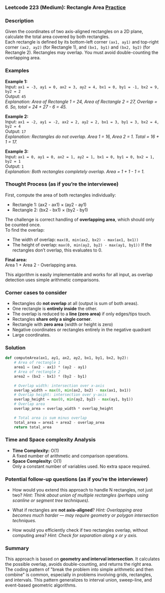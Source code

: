 ### Leetcode 223 (Medium): Rectangle Area [Practice](https://leetcode.com/problems/rectangle-area)

### Description  
Given the coordinates of two axis-aligned rectangles on a 2D plane, calculate the total area covered by both rectangles.  
Each rectangle is defined by its bottom-left corner `(ax1, ay1)` and top-right corner `(ax2, ay2)` (for Rectangle 1), and `(bx1, by1)` and `(bx2, by2)` (for Rectangle 2). Rectangles may overlap. You must avoid double-counting the overlapping area.

### Examples  

**Example 1:**  
Input: `ax1 = -3, ay1 = 0, ax2 = 3, ay2 = 4, bx1 = 0, by1 = -1, bx2 = 9, by2 = 2`  
Output: `45`  
*Explanation: Area of Rectangle 1 = 24, Area of Rectangle 2 = 27, Overlap = 6. So, total = 24 + 27 - 6 = 45.*

**Example 2:**  
Input: `ax1 = -2, ay1 = -2, ax2 = 2, ay2 = 2, bx1 = 3, by1 = 3, bx2 = 4, by2 = 4`  
Output: `17`  
*Explanation: Rectangles do not overlap. Area 1 = 16, Area 2 = 1. Total = 16 + 1 = 17.*

**Example 3:**  
Input: `ax1 = 0, ay1 = 0, ax2 = 1, ay2 = 1, bx1 = 0, by1 = 0, bx2 = 1, by2 = 1`  
Output: `1`  
*Explanation: Both rectangles completely overlap. Area = 1 + 1 - 1 = 1.*

### Thought Process (as if you’re the interviewee)  
First, compute the area of both rectangles individually:
- Rectangle 1: (ax2 - ax1) × (ay2 - ay1)
- Rectangle 2: (bx2 - bx1) × (by2 - by1)

The challenge is correct handling of **overlapping area**, which should only be counted once.  
To find the overlap:
- The width of overlap: `max(0, min(ax2, bx2) - max(ax1, bx1))`
- The height of overlap: `max(0, min(ay2, by2) - max(ay1, by1))`
If the rectangles don’t overlap, this evaluates to 0.

**Final area:**  
Area 1 + Area 2 - Overlapping area.

This algorithm is easily implementable and works for all input, as overlap detection uses simple arithmetic comparisons.

### Corner cases to consider  
- Rectangles do **not overlap** at all (output is sum of both areas).
- One rectangle is **entirely inside** the other.
- The overlap is reduced to a **line (zero area)** if only edges/tips touch.
- Rectangles **share only a single corner**.
- Rectangle with **zero area** (width or height is zero)
- Negative coordinates or rectangles entirely in the negative quadrant
- Large coordinates.

### Solution

```python
def computeArea(ax1, ay1, ax2, ay2, bx1, by1, bx2, by2):
    # Area of rectangle 1
    area1 = (ax2 - ax1) * (ay2 - ay1)
    # Area of rectangle 2
    area2 = (bx2 - bx1) * (by2 - by1)
    
    # Overlap width: intersection over x-axis
    overlap_width = max(0, min(ax2, bx2) - max(ax1, bx1))
    # Overlap height: intersection over y-axis
    overlap_height = max(0, min(ay2, by2) - max(ay1, by1))
    # Overlap area
    overlap_area = overlap_width * overlap_height
    
    # Total area is sum minus overlap
    total_area = area1 + area2 - overlap_area
    return total_area
```

### Time and Space complexity Analysis  

- **Time Complexity:** O(1)  
  A fixed number of arithmetic and comparison operations.
- **Space Complexity:** O(1)  
  Only a constant number of variables used. No extra space required.

### Potential follow-up questions (as if you’re the interviewer)  

- How would you extend this approach to handle N rectangles, not just two?
  *Hint: Think about union of multiple rectangles (perhaps using scanline or segment tree techniques).*

- What if rectangles are **not axis-aligned**?
  *Hint: Overlapping area becomes much harder — may require geometry or polygon intersection techniques.*

- How would you efficiently check if two rectangles overlap, without computing area?
  *Hint: Check for separation along x or y axis.*

### Summary  
This approach is based on **geometry and interval intersection**. It calculates the possible overlap, avoids double-counting, and returns the right area. The coding pattern of "break the problem into simple arithmetic and then combine" is common, especially in problems involving grids, rectangles, and intervals. This pattern generalizes to interval union, sweep-line, and event-based geometric algorithms.